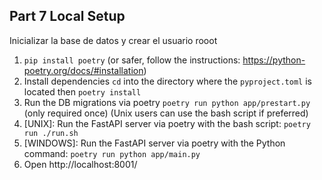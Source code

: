 ## Part 7 Local Setup
Inicializar la base de datos y crear el usuario rooot

1. `pip install poetry` (or safer, follow the instructions: https://python-poetry.org/docs/#installation)
2. Install dependencies `cd` into the directory where the `pyproject.toml` is located then `poetry install`
3. Run the DB migrations via poetry `poetry run python app/prestart.py` (only required once) (Unix users can use
the bash script if preferred)
4. [UNIX]: Run the FastAPI server via poetry with the bash script: `poetry run ./run.sh`
5. [WINDOWS]: Run the FastAPI server via poetry with the Python command: `poetry run python app/main.py`
6. Open http://localhost:8001/
